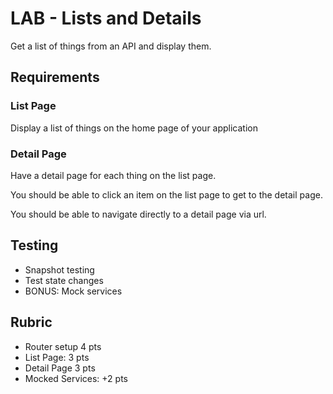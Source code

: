 # LAB - Lists and Details

Get a list of things from an API and display them.

## Requirements

### List Page

Display a list of things on the home page of your application

### Detail Page

Have a detail page for each thing on the list page.

You should be able to click an item on the list page to get to the detail page.

You should be able to navigate directly to a detail page via url.


## Testing

* Snapshot testing
* Test state changes
* BONUS: Mock services

## Rubric

* Router setup 4 pts
* List Page: 3 pts
* Detail Page 3 pts
* Mocked Services: +2 pts
